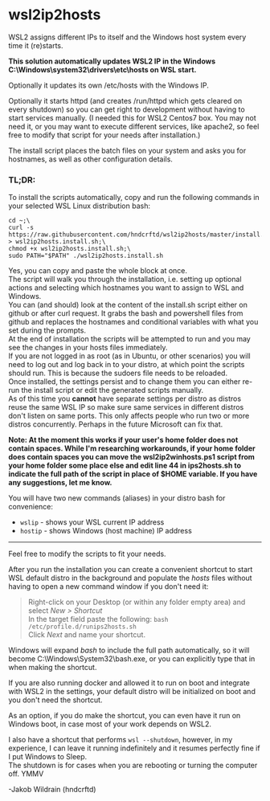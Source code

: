 # wsl2ip2hosts

WSL2 assigns different IPs to itself and the Windows host system every time it (re)starts.

**This solution automatically updates WSL2 IP in the Windows C:\Windows\system32\drivers\etc\hosts on WSL start.**

Optionally it updates its own /etc/hosts with the Windows IP.

Optionally it starts httpd (and creates /run/httpd which gets cleared on every shutdown) so you can get right to development without having to start services manually. (I needed this for WSL2 Centos7 box. You may not need it, or you may want to execute different services, like apache2, so feel free to modify that script for your needs after installation.)

The install script places the batch files on your system and asks you for hostnames, as well as other configuration details.

### TL;DR:

To install the scripts automatically, copy and run the following commands in your selected WSL Linux distribution bash:
```
cd ~;\
curl -s https://raw.githubusercontent.com/hndcrftd/wsl2ip2hosts/master/install.sh > wsl2ip2hosts.install.sh;\
chmod +x wsl2ip2hosts.install.sh;\
sudo PATH="$PATH" ./wsl2ip2hosts.install.sh
```
Yes, you can copy and paste the whole block at once.  
The script will walk you through the installation, i.e. setting up optional actions and selecting which hostnames you want to assign to WSL and Windows.  
You can (and should) look at the content of the install.sh script either on github or after curl request. It grabs the bash and powershell files from github and replaces the hostnames and conditional variables with what you set during the prompts.  
At the end of installation the scripts will be attempted to run and you may see the changes in your hosts files immediately.  
If you are not logged in as root (as in Ubuntu, or other scenarios) you will need to log out and log back in to your distro, at which point the scripts should run. This is because the sudoers file needs to be reloaded.  
Once installed, the settings persist and to change them you can either re-run the install script or edit the generated scripts manually.  
As of this time you **cannot** have separate settings per distro as distros reuse the same WSL IP so make sure same services in different distros don't listen on same ports. This only affects people who run two or more distros concurrently. Perhaps in the future Microsoft can fix that.

**Note: At the moment this works if your user's home folder does not contain spaces. While I'm researching workarounds, if your home folder does contain spaces you can move the wsl2ip2winhosts.ps1 script from your home folder some place else and edit line 44 in ips2hosts.sh to indicate the full path of the script in place of $HOME variable. If you have any suggestions, let me know.**

You will have two new commands (aliases) in your distro bash for convenience:  
- `wslip` - shows your WSL current IP address  
- `hostip` - shows Windows (host machine) IP address

---
Feel free to modify the scripts to fit your needs.

After you run the installation you can create a convenient shortcut to start WSL default distro in the background and populate the *hosts* files without having to open a new command window if you don't need it:  
>Right-click on your Desktop (or within any folder empty area) and select *New > Shortcut*  
>In the target field paste the following: `bash /etc/profile.d/runips2hosts.sh`  
>Click *Next* and name your shortcut.  

Windows will expand _bash_ to include the full path automatically, so it will become C:\Windows\System32\bash.exe, or you can explicitly type that in when making the shortcut.

If you are also running docker and allowed it to run on boot and integrate with WSL2 in the settings, your default distro will be initialized on boot and you don't need the shortcut.

As an option, if you do make the shortcut, you can even have it run on Windows boot, in case most of your work depends on WSL2.

I also have a shortcut that performs `wsl --shutdown`, however, in my experience, I can leave it running indefinitely and it resumes perfectly fine if I put Windows to Sleep.  
The shutdown is for cases when you are rebooting or turning the computer off.
YMMV

-Jakob Wildrain (hndcrftd)

